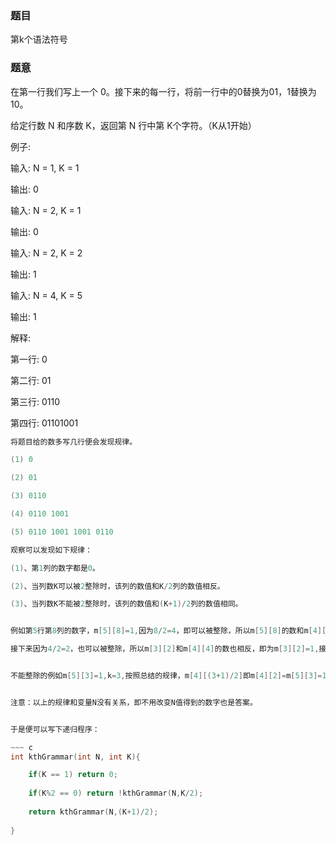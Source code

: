 ### 题目
第k个语法符号

### 题意
在第一行我们写上一个 0。接下来的每一行，将前一行中的0替换为01，1替换为10。

给定行数 N 和序数 K，返回第 N 行中第 K个字符。（K从1开始）


例子:

输入: N = 1, K = 1

输出: 0

输入: N = 2, K = 1

输出: 0

输入: N = 2, K = 2

输出: 1

输入: N = 4, K = 5

输出: 1

解释:

第一行: 0

第二行: 01

第三行: 0110

第四行: 01101001

~~~ c
将题目给的数多写几行便会发现规律。

(1) 0

(2) 01

(3) 0110

(4) 0110 1001

(5) 0110 1001 1001 0110

观察可以发现如下规律：

(1)、第1列的数字都是0。

(2)、当列数K可以被2整除时，该列的数值和K/2列的数值相反。

(3)、当列数K不能被2整除时，该列的数值和(K+1)/2列的数值相同。


例如第5行第8列的数字，m[5][8]=1,因为8/2=4，即可以被整除，所以m[5][8]的数和m[4][4]的数相反，即m[4][4]=0.

接下来因为4/2=2，也可以被整除，所以m[3][2]和m[4][4]的数也相反，即为m[3][2]=1,接下来m[2][1]是第1列的数字，是0.


不能整除的例如m[5][3]=1,k=3,按照总结的规律，m[4][(3+1)/2]即m[4][2]=m[5][3]=1.


注意：以上的规律和变量N没有关系，即不用改变N值得到的数字也是答案。


于是便可以写下递归程序：

~~~ c
int kthGrammar(int N, int K){

    if(K == 1) return 0;
    
    if(K%2 == 0) return !kthGrammar(N,K/2);
    
    return kthGrammar(N,(K+1)/2);
    
}
~~~
